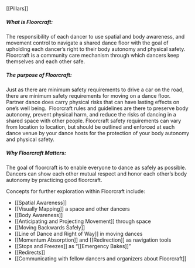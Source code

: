 [[Pillars]]
##### *What is Floorcraft:*
The responsibility of each dancer to use spatial and body awareness, and movement control to navigate a shared dance floor with the goal of upholding each dancer’s right to their body autonomy and physical safety.  Floorcraft is a community care mechanism through which dancers keep themselves and each other safe.   

##### *The purpose of Floorcraft:*
Just as there are minimum safety requirements to drive a car on the road, there are minimum safety requirements for moving on a dance floor.  Partner dance does carry physical risks that can have lasting effects on one’s well being.  Floorcraft rules and guidelines are there to preserve body autonomy, prevent physical harm, and reduce the risks of dancing in a shared space with other people. Floorcraft safety requirements can vary from location to location, but should be outlined and enforced at each dance venue by your dance hosts for the protection of your body autonomy and physical safety.      

##### *Why Floorcraft Matters:*
The goal of floorcraft is to enable everyone to dance as safely as possible.  Dancers can show each other mutual respect and honor each other’s body autonomy by practicing good floorcraft.  

Concepts for further exploration within Floorcraft include:
- [[Spatial Awareness]]
- [[Visually Mapping]] a space and other dancers
- [[Body Awareness]]
- [[Anticipating and Projecting Movement]] through space
- [[Moving Backwards Safely]]
- [[Line of Dance and Right of Way]] in moving dances
- [[Momentum Absorption]] and [[Redirection]] as navigation tools
- [[Stops and Freezes]] as “[[Emergency Bakes]]”
- [[Redirects]]
- [[Communicating with fellow dancers and organizers about Floorcraft]]
